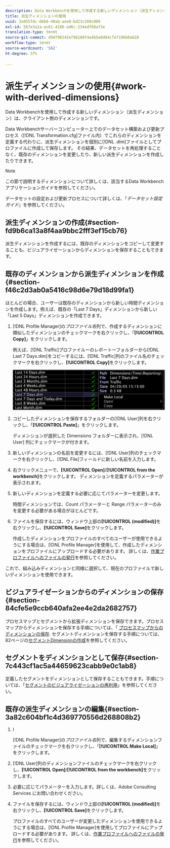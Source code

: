 ```yaml
---
description: Data Workbenchを使用して作成する新しいディメンション（派生ディメンション）は、クライアント側のディメンションです。
title: 派生ディメンションの使用
uuid: 3a955fdc-6666-40ab-aee0-bd23c260c009
exl-id: 5b7e3a2a-ac61-4186-ad6c-234edf68af3e
translation-type: tm+mt
source-git-commit: d9df90242ef96188f4e4b5e6d04cfef196b0a628
workflow-type: tm+mt
source-wordcount: '562'
ht-degree: 37%

---
```


# 派生ディメンションの使用{#work-with-derived-dimensions}

Data Workbenchを使用して作成する新しいディメンション（派生ディメンション）は、クライアント側のディメンションです。

Data Workbenchサーバーコンピューター上でのデータセット構築および更新プロセス（[!DNL Transformation.cfg]ファイル内）でこれらのディメンションを定義する代わりに、派生ディメンションを個別に[!DNL .dim]ファイルとしてプロファイルに作成して保存します。 その結果、データセットを再処理することなく、既存のディメンションを変更したり、新しい派生ディメンションを作成したりできます。

>[!NOTE]
>
>この節で説明するディメンションについて詳しくは、該当するData Workbenchアプリケーションガイドを参照してください。

データセットの設定および更新プロセスについて詳しくは、『*データセット設定ガイド*』を参照してください。

## 派生ディメンションの作成{#section-fd9b6ca13a8f4aa9bbc2fff3ef15cb76}

派生ディメンションを作成するには、既存のディメンションをコピーして変更することも、ビジュアライゼーションからディメンションを保存することもできます。

## 既存のディメンションから派生ディメンションを作成{#section-f46c2d3ab0a5416c98d6e79d18d99fa1}

ほとんどの場合、ユーザーは既存のディメンションから新しい時間ディメンションを作成します。例えば、既存の「Last 7 Days」ディメンションから新しい「Last 5 Days」ディメンションを作成できます。

1. [!DNL Profile Manager]の&#x200B;*プロファイル名*&#x200B;列で、作成するディメンションに類似したディメンションのチェックマークを右クリックし、「**[!UICONTROL Copy]**」をクリックします。

   例えば、[!DNL Traffic]プロファイルーのレポートーフォルダーから[!DNL Last 7 Days.dim]をコピーするには、[!DNL Traffic]列のファイル名のチェックマークを右クリックし、**[!UICONTROL Copy]**&#x200B;をクリックします。

   ![](assets/vis_ProfMgr_CopyDimension.png)

1. コピーしたディメンションを保存するフォルダーの[!DNL User]列を右クリックし、「**[!UICONTROL Paste]**」をクリックします。

   ディメンションが選択した Dimensions フォルダーに表示され、[!DNL User] 列にチェックマークが付きます。

1. 新しいディメンションの名前を変更するには、[!DNL User]列のチェックマークを右クリックし、[!DNL File]フィールドに新しい名前を入力します。
1. 右クリックメニューで、**[!UICONTROL Open]**/**[!UICONTROL from the workbench]**&#x200B;をクリックします。 ディメンションを定義するパラメーターが表示されます。
1. 新しいディメンションを定義する必要に応じてパラメーターを変更します。

   時間ディメンションでは、Count パラメーターと Range パラメーターのみを変更する必要がある場合がほとんどです。

1. ファイルを保存するには、ウィンドウ上部の&#x200B;**[!UICONTROL (modified)]**&#x200B;を右クリックし、**[!UICONTROL Save]**&#x200B;をクリックします。

   作成したディメンションをプロファイルのすべてのユーザーが使用できるようにする場合は、[!DNL Profile Manager]を使用して、作成したディメンションをプロファイルにアップロードする必要があります。 詳しくは、[作業プロファイルへのファイルの発行](../../../../home/c-get-started/c-admin-intrf/c-prof-mgr/t-pub-files-wkg-prof.md#task-a0106e010c834d16bd60eef4721b6af9)を参照してください。

これで、組み込みディメンションと同様に選択して、現在のプロファイルで新しいディメンションを使用できます。

## ビジュアライゼーションからのディメンションの保存{#section-84cfe5e9ccb640afa2ee4e2da2682757}

プロセスマップとセグメントから拡張ディメンションを保存できます。プロセスマップからディメンションを保存する手順については、「 [プロセスマップからのディメンションの保存](../../../../home/c-get-started/c-analysis-vis/c-proc-maps/t-dim-proc-maps.md#task-44d9e555d4a944e6aa81993eef703051). セグメントディメンションを保存する手順については、82ページの[セグメントDimensionの作成](../../../../home/c-get-started/c-analysis-vis/c-seg/c-create-seg-dim.md#concept-70b363edcad14185ba8051646ad3d44e)を参照してください。

## セグメントをディメンションとして保存{#section-7c443cf1ac5a44659623cabb9e0c1ab8}

定義したセグメントをディメンションとして保存することもできます。手順については、「[セグメントのビジュアライゼーションの再利用](../../../../home/c-get-started/c-analysis-vis/c-seg/c-reuse-seg-vis.md#concept-a8a607bd415d404a83c32a26b804cbdc)」を参照してください。

## 既存の派生ディメンションの編集{#section-3a82c604bf1c4d369770556d268808b2}

1. I

   [!DNL Profile Manager]の&#x200B;*プロファイル名*&#x200B;列で、編集するディメンションファイルのチェックマークを右クリックし、「**[!UICONTROL Make Local]**」をクリックします。
1. [!DNL User]列のディメンションファイルのチェックマークを右クリックし、**[!UICONTROL Open]**/**[!UICONTROL from the workbench]**&#x200B;をクリックします。
1. 必要に応じてパラメーターを入力します。詳しくは、Adobe Consulting Services にお問い合わせください。
1. ファイルを保存するには、ウィンドウ上部の&#x200B;**[!UICONTROL (modified)]**&#x200B;を右クリックし、**[!UICONTROL Save]**&#x200B;をクリックします。

   プロファイルのすべてのユーザーが変更したディメンションを使用できるようにする場合は、[!DNL Profile Manager]を使用してプロファイルにアップロードする必要があります。 詳しくは、[作業プロファイルへのファイルの発行](../../../../home/c-get-started/c-admin-intrf/c-prof-mgr/t-pub-files-wkg-prof.md#task-a0106e010c834d16bd60eef4721b6af9)を参照してください。
